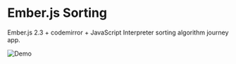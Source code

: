# Ember.js Sorting

Ember.js 2.3 + codemirror + JavaScript Interpreter sorting algorithm journey app.

![Demo](https://github.com/lesyk/Sandbox-Ember.js-Sorting/blob/master/demo.gif)
